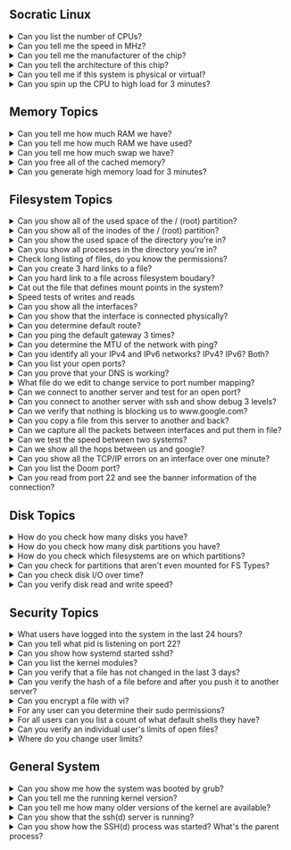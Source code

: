 ## Socratic Linux

<details>
<summary>Can you list the number of CPUs?</summary>

  - `lscpu`
  - `nproc`
  - `cat /proc/cpuinfo | grep -i proc`
  - `python3 -c "import multiprocessing as mp; print(mp.cpu_count())"`
</details>

<details>
<summary>Can you tell me the speed in MHz?</summary>

  - `dmesg | grep -i mhz`
  - `lscpu`
  - `cat /proc/cpuinfo`
</details>

<details>
<summary>Can you tell me the manufacturer of the chip?</summary>

  - `lscpu`
  - `cat /proc/cpuinfo`
  - `lshw | grep -i intel`
</details>

<details>
<summary>Can you tell the architecture of this chip?</summary>

  - `lscpu`
  - `uname -m `
</details>

<details>
<summary>Can you tell me if this system is physical or virtual?</summary>

  - `lshw -C system`
  - `dmidecode -s system-manufacturer`
  - `virt-what`
  - `lspci #look for something like QEMU`
  - `systemd-detect-virt`
</details>

<details>
<summary>Can you spin up the CPU to high load for 3 minutes?</summary>

  - `stress -c 4 --timeout 180`
  - `for i in `seq 100`; do dd if=/dev/urandom bs=1024k count=5000 | bzip2 -9 > /dev/null & done`
  - `openssl speed -multi $(nproc)`
</details>

## Memory Topics

<details>
<summary>Can you tell me how much RAM we have?</summary>

  - `free -m`
  - `cat /proc/meminfo`
  - `htop`
  - `neofetch`
</details>

<details>
<summary>Can you tell me how much RAM we have used?</summary>

  - `free -m`
  - `htop`
</details>

<details>
<summary>Can you tell me how much swap we have?</summary>

  - `free -m`
</details>

<details>
<summary>Can you free all of the cached memory?</summary>

  - `echo 3 > /proc/sys/vm/drop_caches`
</details>

<details>
<summary>Can you generate high memory load for 3 minutes?</summary>

  - `stress --vm 4 --timeout 180s`
</details>

## Filesystem Topics

<details>
<summary>Can you show all of the used space of the / (root) partition?</summary>

  - `df -h /`
  - `lsblk -f `
</details>

<details>
<summary>Can you show all of the inodes of the / (root) partition?</summary>

  - `df -i /`
</details>

<details>
<summary>Can you show the used space of the directory you're in?</summary>

  - `du -sh .`
</details>

<details>
<summary>Can you show all processes in the directory you're in?</summary>

  - `lsof .`
</details>

<details>
<summary>Check long listing of files, do you know the permissions?</summary>

  - `ls -ld #Directory or file`
</details>

<details>
<summary>Can you create 3 hard links to a file?</summary>

  - `Yes -  ln /tmp/testfile /tmp/otherfile1`
</details>

<details>
<summary>Can you hard link to a file across filesystem boudary?</summary>

  - `No`
</details>

<details>
<summary>Cat out the file that defines mount points in the system?</summary>

  - `cat /etc/fstab`
  - `cat /etc/mtab`
</details>

<details>
<summary>Speed tests of writes and reads</summary>

  - `for i in $(seq 5); do echo "I am writing $i file"; time dd if=/dev/zero of=bigfile$i bs=4096k count=250; done`
  - `for i in $(seq 5); do echo "I am reading $i file"; time dd if=bigfile$i of=/dev/null; done`
</details>

<details>
<summary>Can you show all the interfaces?</summary>

  - `ip a`
  - `ip addr `
  - `ifconfig`
  - `ip -br a`
</details>

<details>
<summary>Can you show that the interface is connected physically?</summary>

  - `ethtool enp1s0`
</details>

<details>
<summary>Can you determine default route?</summary>

  - `ip r`
  - `route`
</details>

<details>
<summary>Can you ping the default gateway 3 times?</summary>

  - `ping -c3 172.30.1.1`
</details>

<details>
<summary>Can you determine the MTU of the network with ping?</summary>

  - `ip addr #To see MTU`
  - `ping -c1 -s 1500 -M do www.yahoo.com`
</details>

<details>
<summary>Can you identify all your IPv4 and IPv6 networks? IPv4? IPv6? Both?</summary>

  - `ip addr`
    - `IPv4 - enp1s0 docker0`
	- `IPv6 - Calico`
	- `Both - lo flannel.1`
</details>

<details>
<summary>Can you list your open ports?</summary>

  - `netstat -ntulp`
  - `ss -ntulp`
  - `lsof -i :22`
</details>

<details>
<summary>Can you prove that your DNS is working?</summary>

  - `ping anything by name outside of network.`
  - `nslookup`
  - `host`
  - `dig `
</details>

<details>
<summary>What file do we edit to change service to port number mapping?</summary>

  - `/etc/services`
</details>

<details>
<summary>Can we connect to another server and test for an open port?</summary>

  - `telnet`
  - `nc -vz node01 22`
  - `timeout 3 nc node01 22`
</details>

<details>
<summary>Can you connect to another server with ssh and show debug 3 levels?</summary>

  - `ssh -vvv node01 'uptime'`
</details>

<details>
<summary>Can we verify that nothing is blocking us to www.google.com?</summary>

  - `curl www.google.com`
</details>

<details>
<summary>Can you copy a file from this server to another and back?</summary>

  - `scp <local file> remotenode:/<filesystem>   #Send`
  - `scp remotenode:/<filesystem> <local file>    #Pull`
</details>

<details>
<summary>Can we capture all the packets between interfaces and put them in file?</summary>

  - `tcpdump ip host controlplane and node01 -c 10000 -i enp1s0 -w /tmp/wireshark1.pcap`
</details>

<details>
<summary>Can we test the speed between two systems?</summary>

  - `iperf3`
    - `One node will function as the server - iperf3 -c`
	- `The other will test speed to it - iperf3 <nameofserver>`
</details>

<details>
<summary>Can we show all the hops between us and google?</summary>

  - `traceroute www.google.com`
</details>

<details>
<summary>Can you show all the TCP/IP errors on an interface over one minute?</summary>

  - `sar -n TCP,ETCP 60`
  - `ifconfig `
</details>

<details>
<summary>Can you list the Doom port?</summary>

  - `grep -i doom /etc/services`
</details>

<details>
<summary>Can you read from port 22 and see the banner information of the connection?</summary>

  - `nc 127.0.0.1 22`
</details>

## Disk Topics

<details>
<summary>How do you check how many disks you have?</summary>

  - `lsblk`
  - `lsblk -f`
  - `fdisk -l`
  - `ls -l /dev/disk/by-*`
  - `blkid`
</details>

<details>
<summary>How do you check how many disk partitions you have?</summary>

  - `lsblk`
  - `lsblk -f`
  - `fdisl -l | grep -i vd`
</details>

<details>
<summary>How do you check which filesystems are on which partitions?</summary>

  - `lsblk`
  - `lsblk -f   #more information`
  - `mount`
  - `findmnt`
  - `mount | grep -iE "ext4|xfs"`
</details>

<details>
<summary>Can you check for partitions that aren't even mounted for FS Types?</summary>

  - `lsblk -f`
</details>

<details>
<summary>Can you check disk I/O over time?</summary>

  - `bwm-ng -i disk`
  - `iostat -d 1      #One second iterations forever`
  - `iostat -d 1 10   #10 one second iterations`
  - `iostat -xz       #Only things that have activity`
  - `iotop            #By process I/O to disk`
</details>

<details>
<summary>Can you verify disk read and write speed?</summary>

  - `for i in $(seq 5); do echo "I am writing $i file"; time dd if=/dev/zero of=bigfile$i bs=4096k count=250; done`
  - `for i in $(seq 5); do echo "I am reading $i file"; time dd if=bigfile$i of=/dev/null; done`
</details>

## Security Topics

<details>
<summary>What users have logged into the system in the last 24 hours?</summary>

  - `last | more`
  - `last | tac`
  - `lastlog | grep -v Never`
</details>

<details>
<summary>Can you tell what pid is listening on port 22?</summary>

  - `ss -ntulp | grep 22`
  - `ps -ef | grep -i sshd`
  - `systemctl status sshd`
  - `lsof -i :22`
</details>

<details>
<summary>Can you show how systemd started sshd?</summary>

  - `systemctl status ssh`
  - `systemctl cat ssh`
  - `systemd-analyze critical-chain ssh.service`
</details>

<details>
<summary>Can you list the kernel modules?</summary>

  - `lsmod`
</details>

<details>
<summary>Can you verify that a file has not changed in the last 3 days?</summary>

  - `stat /etc/crontab`
  - `Hashing function? #Tripwire`
</details>

<details>
<summary>Can you verify the hash of a file before and after you push it to another server?</summary>

  - `md5sum /etc/crontab; scp /etc/crontab node01:/tmp/crontab; ssh node01 'md5sum /tmp/crontab'`
</details>

<details>
<summary>Can you encrypt a file with vi?</summary>

  - `vi -x /tmp/somefile`
</details>

<details>
<summary>For any user can you determine their sudo permissions?</summary>

  - `sudo -l -U scott`
</details>

<details>
<summary>For all users can you list a count of what default shells they have?</summary>

  - `cat /etc/passwd | awk -F: '{print $7}' | sort | uniq -c`
  - `cat /etc/passwd | awk -F: '{print $NF}' | sort | uniq -c`
</details>

<details>
<summary>Can you verify an individual user's limits of open files?</summary>

  - `ulimit -a -u scott`
</details>

<details>
<summary>Where do you change user limits?</summary>

  - ` vi /etc/security/limits.conf`
</details>

## General System

<details>
<summary>Can you show me how the system was booted by grub?</summary>

  - `dmesg | head`
  - `cat /proc/cmdline`
  - `journalctl`
</details>

<details>
<summary>Can you tell me the running kernel version?</summary>

  - `uname -r`
  - `dmesg -k | head`
  - `cat /proc/version`
  - `cat /proc/cmdline`
</details>

<details>
<summary>Can you tell me how many older versions of the kernel are available?</summary>

  - `ls -l /boot/vm*`
  - `apt list --installed | grep linux-image`
</details>

<details>
<summary>Can you show that the ssh(d) server is running?</summary>

  - `systemctl status ssh`
  - `ps -aux | grep ssh`
  - `ss -ntulp | grep -i ssh`
  - `lsof -i : 22`
  - `nc 127.0.0.1 22`
</details>

<details>
<summary>Can you show how the SSH(d) process was started? What's the parent process?</summary>

  - `ps faux | grep -i ssh`
  - `systemctl status ssh`
  - `pstree -s -p <pid>`
  - `ps -afg`
<details>
<summary>Can you edit the file that changes which kernel the system boots to?</summary>

  - `view /etc/grub/grub.conf`
</details>

<details>
<summary>Can you tell me the version of Linux you're on?</summary>

  - `cat /etc/*release`
  - `lsb_release -a`
</details>

<details>
<summary>Can you describe the 7 fields of the /etc/passwd?</summary>

  - `Yes`
    - `Colon Delimeted `
  Username : Password : UID : Primary Group GUID : Comment : Home : Default Shell

<details>
<summary>Can you show me all the unique shells in /etc/passwd</summary>

  - `cat /etc/passwd | awk -F: '{print $7}' | sort | uniq -c`
</details>

<details>
<summary>Can we set one variable that is inherited by child processes and one that is not, and then prove it?</summary>

  - `dino=rawr   #not inherited`
  - `export dino2=rawr2    #is inherited`
</details>

<details>
<summary>Can you set a process to run every 5 minutes on a server?</summary>

  - `*/5 * * * * 'echo "I love Linux" | wall'`
</details>

<details>
<summary>What is the user's home directory? What is Root's home directory?</summary>

  - `Users: /home/<username>`
  - `Root: /root`
</details>

<details>
<summary>Can you show all the aliases your user has available?</summary>

  - `alias`
</details>

<details>
<summary>Can you create or remove an alias?</summary>

  - `unalias`
  - `alias`
</details>

<details>
<summary>Can you tell if the user has a password set?</summary>

  - `grep scott /etc/shadow`
  - `chage -l scott`
</details>

<details>
<summary>Can you create an alias and make it permanent?</summary>

  - `.bashrc or /etc/profile.d`
</details>

<details>
<summary>Do you know where the default user home directory files populate from?</summary>

  - `/etc/skel`
</details>

<details>
<summary>Can you set a script that automatically runs on any user login?</summary>

  - `/etc/profile.d/`
</details>

<details>
<summary>Can you check current users?</summary>

  - `cat /etc/passwd`
</details>

<details>
<summary>Do you know your primary and secondary groups?</summary>

  - `id <username>`
</details>

## Bash Scripting

<details>
<summary>Can you touch a file with today's date in the filename?</summary>

  - `touch file.`date +%F``
  - `touch file.$(date +%F%T)`
</details>

<details>
<summary>Can you create 100 files named file<number>?</summary>

  - `for i in $(seq 100); do touch file$i; done`
  - `touch file{1..100}`
  - `count=1;while [ $count -lt 100 ]; do touch file$count; count=$((count+=1)); done`
</details>

<details>
<summary>Can you show the pid of the shell you're in?</summary>

  - `echo $$`
</details>

<details>
<summary>Can you create files 1-199 skipping even numbers?</summary>

  - `for i in `seq 1 2 199`; do echo "I am checking the number $i"; touch file$i; done`
</details>

<details>
<summary>Can you create a variable of one data point?</summary>

  - `var1=100`
</details>

<details>
<summary>Can you loop forever watching uptime every 2 seconds</summary>

  - `watch uptime`
  - `while true; do uptime; sleep 2; done`
</details>

<details>
<summary>Can you make your system count to 100?</summary>

  - `seq 100`
  - `seq 1 100`
  - `count=1;while [ $count -le 100 ]; do echo "$count"; count=$((count+=1)); done`
  - `for ((i=1;i<=100;i++)); do echo "I am counting $i"; done`
  - `awk '{for (i=1;i<=100;++i)print i}' <<< ""`
  - `perl -e '$count=0; while($count <= 100){print "$count\n"; $count++;}'`
  - `perl -E 'for ($i=1; $i<=100; $i++){print "$i \n";}'`
  - `perl -E 'for ($i=1; $i<=100; $i++){say $i;}'`
</details>

<details>
<summary>Can you loop over lists/files?</summary>

  - `for server in controlplane node01; do echo "I am working on server $server"; done`
  - `for server in $(cat servers); do echo "I am working on server $server"; done`
  - `while read -r server; do echo $server; done < servers`
</details>

<details>
<summary>Can you connect to two servers and show uptime in a file?</summary>

  - `cat script.sh `
    ```bash
    #!/bin/bash
    ####################################################
    # Purpose:
    # Date:
    # Name: 
    # Revisions:
    ####################################################
    startTime=`date`
    sleep 10
    endTime=`date`
    echo "The start was $startTime and the end was $endTime"
    ```

<details>
<summary>Can you test a variable against a know value?</summary>

  - `if [ $shell -eq "/bin/bash" ]`
</details>

## Software Packages

<details>
<summary>Can you show all the packaages that have SSL in their name?</summary>

  - `dpkg -l | awk '{print $2}' | grep -i ssl`
  - `dpkg -l | gawk '/ssl/{print $2}'`
</details>

<details>
<summary>Can you show when the system software was last modified?</summary>

  - `cat /var/log/apt/history.log`
  - `cat /var/log/dpkg.log | grep <tool>`
</details>

<details>
<summary>Can you verify that you have a software called cowsay? If not, install it?</summary>

  - `dpkg -l | grep -i cowsay`
  - `apt install cowsay`
</details>

<details>
<summary>Can we see if we have container software? Can we check for local images?</summary>

  - `docker images`
  - `podman images`
</details>

<details>
<summary>Can run a container? Can we verify it's running? Can we verify the image?</summary>

  - `docker run -p 8080:80 -d nginx`
  - `docker ps`
  - `docker images` to see images
</details>






















